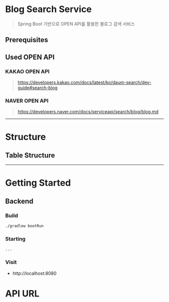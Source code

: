 Blog Search Service
===================================
> Spring Boot 기반으로 OPEN API를 활용한 블로그 검색 서비스

## Prerequisites



## Used OPEN API
### KAKAO OPEN API
> https://developers.kakao.com/docs/latest/ko/daum-search/dev-guide#search-blog

### NAVER OPEN API
> https://developers.naver.com/docs/serviceapi/search/blog/blog.md

---

# Structure
## Table Structure


---
# Getting Started

## Backend
### Build
   ~~~bash
./gradlew bootRun
   ~~~

### Starting

   ~~~bash
...
   ~~~


### Visit
* http://localhost:8080


# API URL